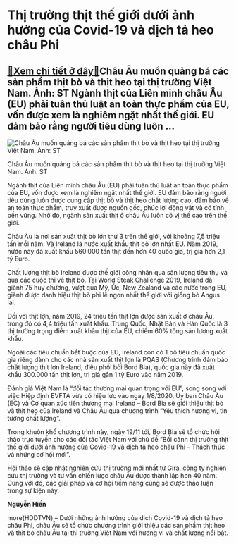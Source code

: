 Thị trường thịt thế giới dưới ảnh hưởng của Covid-19 và dịch tả heo châu Phi
============================================================================

[:gift:Xem chi tiết ở đây:gift:](https://hddtvn.com/thi-truong-thit-the-gioi-duoi-anh-huong-cua-covid-19-va-dich-ta-heo-chau-phi/)Châu Âu muốn quảng bá các sản phẩm thịt bò và thịt heo tại thị trường Việt Nam. Ảnh: ST Ngành thịt của Liên minh châu Âu (EU) phải tuân thủ luật an toàn thực phẩm của EU, vốn được xem là nghiêm ngặt nhất thế giới. EU đảm bảo rằng người tiêu dùng luôn …
------------------------------------------------------------------------------------------------------------------------------------------------------------------------------------------------------------------------------------------------------------





![Châu Âu muốn quảng bá các sản phẩm thịt bò và thịt heo tại thị trường Việt Nam. Ảnh: ST](https://hddtvn.com/wp-content/uploads/2021/01/0154_thitbo_VFXH.jpg "Châu Âu muốn quảng bá các sản phẩm thịt bò và thịt heo tại thị trường Việt Nam. Ảnh: ST")


Châu Âu muốn quảng bá các sản phẩm thịt bò và thịt heo tại thị trường Việt Nam. Ảnh: ST



Ngành thịt của Liên minh châu Âu (EU) phải tuân thủ luật an toàn thực phẩm của EU, vốn được xem là nghiêm ngặt nhất thế giới. EU đảm bảo rằng người tiêu dùng luôn được cung cấp thịt bò và thịt heo chất lượng cao, đảm bảo về an toàn thực phẩm, truy xuất được nguồn gốc, phúc lợi động vật và có tính bền vững. Nhờ đó, ngành sản xuất thịt ở châu Âu luôn có vị thế cao trên thế giới.


Châu Âu là nơi sản xuất thịt bò lớn thứ 3 trên thế giới, với khoảng 7,5 triệu tấn mỗi năm. Và Ireland là nước xuất khẩu thịt bò lớn nhất EU. Năm 2019, nước này đã xuất khẩu 560.000 tấn thịt đến hơn 40 quốc gia, trị giá hơn 2,1 tỷ Euro.


Chất lượng thịt bò Ireland được thế giới công nhận qua sản lượng tiêu thụ và qua các cuộc thi về thịt bò. Tại World Steak Challenge 2019, Ireland đã giành 75 huy chương, vượt qua Mỹ, Úc, New Zealand và các nước trong EU, giành được danh hiệu thịt bò phi lê ngon nhất thế giới với giống bò Angus lai.


Đối với thịt lợn, năm 2019, 24 triệu tấn thịt lợn được sản xuất ở châu Âu, trong đó có 4,4 triệu tấn xuất khẩu. Trung Quốc, Nhật Bản và Hàn Quốc là 3 thị trường trọng điểm xuất khẩu thịt của EU, chiếm 60% tổng sản lượng xuất khẩu.


Ngoài các tiêu chuẩn bắt buộc của EU, Ireland còn có 1 bộ tiêu chuẩn quốc gia riêng dành cho các nhà sản xuất thịt lợn là PQAS (Chương trình đảm bảo chất lượng thịt lợn Ireland, điều phối bởi Bord Bia), quốc gia này đã xuất khẩu 300.000 tấn thịt lợn, trị giá gần 1 tỷ Euro vào năm 2019.


Đánh giá Việt Nam là “đối tác thương mại quan trọng với EU”, song song với việc Hiệp định EVFTA vừa có hiệu lực vào ngày 1/8/2020, Ủy ban Châu Âu (EC) và Cơ quan xúc tiến thương mại Ireland – Bord Bia sẽ giới thiệu thịt bò và thịt heo của Ireland và Châu Âu qua chương trình “Yêu thích hương vị, tin tưởng chất lượng”.


Trong khuôn khổ chương trình này, ngày 19/11 tới, Bord Bia sẽ tổ chức hội thảo trực tuyến cho các đối tác Việt Nam với chủ đề ”Bối cảnh thị trường thịt thế giới dưới ảnh hưởng của Covid-19 và dịch tả heo châu Phi – Thách thức và những cơ hội mới”.


Hội thảo sẽ cập nhật nghiên cứu thị trường mới nhất từ ​​Gira, công ty nghiên cứu thị trường và tư vấn chiến lược châu Âu được thành lập hơn 40 năm. Cùng với đó, các giải pháp và cơ hội tiềm năng cũng sẽ được thảo luận trong sự kiện này.




**Nguyễn Hiền**



more(HDDTVN) – Dưới những ảnh hưởng của dịch Covid-19 và dịch tả heo châu Phi, châu Âu sẽ tổ chức chương trình giới thiệu các sản phẩm thịt heo và thịt bò châu Âu tại thị trường Việt Nam với hương vị và chất lượng nổi bật.

